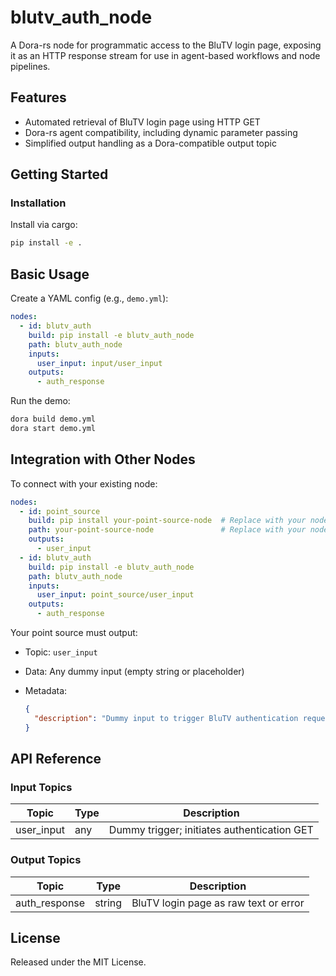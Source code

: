 # blutv_auth_node

A Dora-rs node for programmatic access to the BluTV login page, exposing it as an HTTP response stream for use in agent-based workflows and node pipelines.

## Features
- Automated retrieval of BluTV login page using HTTP GET
- Dora-rs agent compatibility, including dynamic parameter passing
- Simplified output handling as a Dora-compatible output topic

## Getting Started

### Installation
Install via cargo:
```bash
pip install -e .
```

## Basic Usage

Create a YAML config (e.g., `demo.yml`):

```yaml
nodes:
  - id: blutv_auth
    build: pip install -e blutv_auth_node
    path: blutv_auth_node
    inputs:
      user_input: input/user_input
    outputs:
      - auth_response
```

Run the demo:

```bash
dora build demo.yml
dora start demo.yml
```

## Integration with Other Nodes

To connect with your existing node:

```yaml
nodes:
  - id: point_source
    build: pip install your-point-source-node  # Replace with your node's name
    path: your-point-source-node               # Replace with your node's path
    outputs:
      - user_input
  - id: blutv_auth
    build: pip install -e blutv_auth_node
    path: blutv_auth_node
    inputs:
      user_input: point_source/user_input
    outputs:
      - auth_response
```

Your point source must output:

* Topic: `user_input`
* Data: Any dummy input (empty string or placeholder)
* Metadata:

  ```json
  {
    "description": "Dummy input to trigger BluTV authentication request"
  }
  ```

## API Reference

### Input Topics

| Topic       | Type   | Description                                 |
| ----------- | ------ | ------------------------------------------- |
| user_input  | any    | Dummy trigger; initiates authentication GET |

### Output Topics

| Topic         | Type   | Description                            |
| ------------- | ------ | -------------------------------------- |
| auth_response | string | BluTV login page as raw text or error  |

## License

Released under the MIT License.
